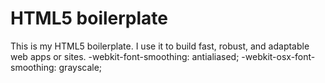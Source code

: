 # HTML5 boilerplate
This is my HTML5 boilerplate. I use it to build fast, robust, and adaptable web apps or sites.
-webkit-font-smoothing: antialiased;
-webkit-osx-font-smoothing: grayscale;
